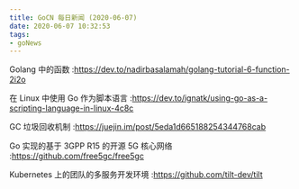 ```yaml
---
title: GoCN 每日新闻 (2020-06-07)
date: 2020-06-07 10:32:53
tags:
- goNews
---
```

Golang 中的函数 :https://dev.to/nadirbasalamah/golang-tutorial-6-function-2i2o

在 Linux 中使用 Go 作为脚本语言 :https://dev.to/ignatk/using-go-as-a-scripting-language-in-linux-4c8c

GC 垃圾回收机制 :https://juejin.im/post/5eda1d665188254344768cab

Go 实现的基于 3GPP R15 的开源 5G 核心网络 :https://github.com/free5gc/free5gc

Kubernetes 上的团队的多服务开发环境 :https://github.com/tilt-dev/tilt


